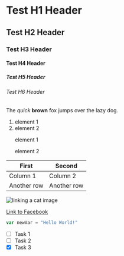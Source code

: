 # Test H1 Header
## Test H2 Header
### Test H3 Header
#### Test H4 Header
##### Test H5 Header
###### Test H6 Header

The <i>quick</i> <b>brown</b> fox jumps over the lazy dog.

<ol>
  <li>element 1</li>
  <li>element 2</li>
</ol>

<ul>element 1</ul>
<ul>element 2</ul>

First|Second
-|-
Column 1 | Column 2
Another row | Another row

![linking a cat image](https://octodex.github.com/images/yaktocat.png)

[Link to Facebook](https://www.Facebook.com)


``` javascript
var newVar = "Hello World!"
```

- [ ] Task 1
- [ ] Task 2
- [x] Task 3
